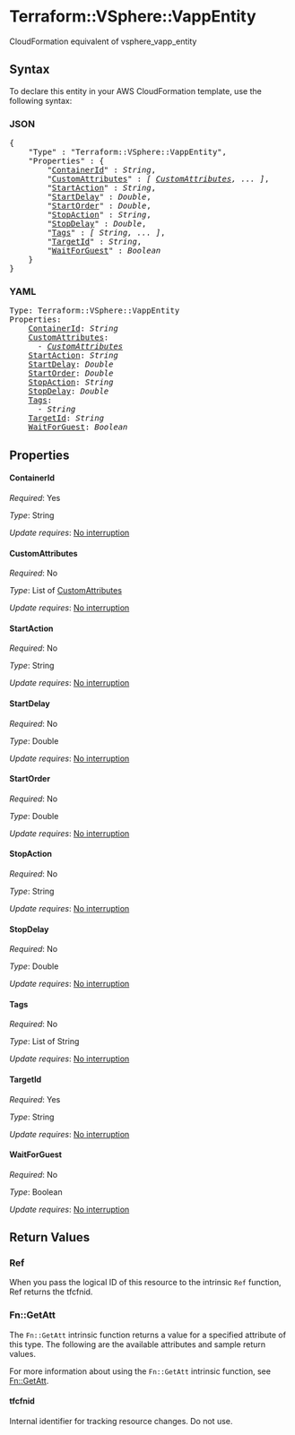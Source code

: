 # Terraform::VSphere::VappEntity

CloudFormation equivalent of vsphere_vapp_entity

## Syntax

To declare this entity in your AWS CloudFormation template, use the following syntax:

### JSON

<pre>
{
    "Type" : "Terraform::VSphere::VappEntity",
    "Properties" : {
        "<a href="#containerid" title="ContainerId">ContainerId</a>" : <i>String</i>,
        "<a href="#customattributes" title="CustomAttributes">CustomAttributes</a>" : <i>[ <a href="customattributes.md">CustomAttributes</a>, ... ]</i>,
        "<a href="#startaction" title="StartAction">StartAction</a>" : <i>String</i>,
        "<a href="#startdelay" title="StartDelay">StartDelay</a>" : <i>Double</i>,
        "<a href="#startorder" title="StartOrder">StartOrder</a>" : <i>Double</i>,
        "<a href="#stopaction" title="StopAction">StopAction</a>" : <i>String</i>,
        "<a href="#stopdelay" title="StopDelay">StopDelay</a>" : <i>Double</i>,
        "<a href="#tags" title="Tags">Tags</a>" : <i>[ String, ... ]</i>,
        "<a href="#targetid" title="TargetId">TargetId</a>" : <i>String</i>,
        "<a href="#waitforguest" title="WaitForGuest">WaitForGuest</a>" : <i>Boolean</i>
    }
}
</pre>

### YAML

<pre>
Type: Terraform::VSphere::VappEntity
Properties:
    <a href="#containerid" title="ContainerId">ContainerId</a>: <i>String</i>
    <a href="#customattributes" title="CustomAttributes">CustomAttributes</a>: <i>
      - <a href="customattributes.md">CustomAttributes</a></i>
    <a href="#startaction" title="StartAction">StartAction</a>: <i>String</i>
    <a href="#startdelay" title="StartDelay">StartDelay</a>: <i>Double</i>
    <a href="#startorder" title="StartOrder">StartOrder</a>: <i>Double</i>
    <a href="#stopaction" title="StopAction">StopAction</a>: <i>String</i>
    <a href="#stopdelay" title="StopDelay">StopDelay</a>: <i>Double</i>
    <a href="#tags" title="Tags">Tags</a>: <i>
      - String</i>
    <a href="#targetid" title="TargetId">TargetId</a>: <i>String</i>
    <a href="#waitforguest" title="WaitForGuest">WaitForGuest</a>: <i>Boolean</i>
</pre>

## Properties

#### ContainerId

_Required_: Yes

_Type_: String

_Update requires_: [No interruption](https://docs.aws.amazon.com/AWSCloudFormation/latest/UserGuide/using-cfn-updating-stacks-update-behaviors.html#update-no-interrupt)

#### CustomAttributes

_Required_: No

_Type_: List of <a href="customattributes.md">CustomAttributes</a>

_Update requires_: [No interruption](https://docs.aws.amazon.com/AWSCloudFormation/latest/UserGuide/using-cfn-updating-stacks-update-behaviors.html#update-no-interrupt)

#### StartAction

_Required_: No

_Type_: String

_Update requires_: [No interruption](https://docs.aws.amazon.com/AWSCloudFormation/latest/UserGuide/using-cfn-updating-stacks-update-behaviors.html#update-no-interrupt)

#### StartDelay

_Required_: No

_Type_: Double

_Update requires_: [No interruption](https://docs.aws.amazon.com/AWSCloudFormation/latest/UserGuide/using-cfn-updating-stacks-update-behaviors.html#update-no-interrupt)

#### StartOrder

_Required_: No

_Type_: Double

_Update requires_: [No interruption](https://docs.aws.amazon.com/AWSCloudFormation/latest/UserGuide/using-cfn-updating-stacks-update-behaviors.html#update-no-interrupt)

#### StopAction

_Required_: No

_Type_: String

_Update requires_: [No interruption](https://docs.aws.amazon.com/AWSCloudFormation/latest/UserGuide/using-cfn-updating-stacks-update-behaviors.html#update-no-interrupt)

#### StopDelay

_Required_: No

_Type_: Double

_Update requires_: [No interruption](https://docs.aws.amazon.com/AWSCloudFormation/latest/UserGuide/using-cfn-updating-stacks-update-behaviors.html#update-no-interrupt)

#### Tags

_Required_: No

_Type_: List of String

_Update requires_: [No interruption](https://docs.aws.amazon.com/AWSCloudFormation/latest/UserGuide/using-cfn-updating-stacks-update-behaviors.html#update-no-interrupt)

#### TargetId

_Required_: Yes

_Type_: String

_Update requires_: [No interruption](https://docs.aws.amazon.com/AWSCloudFormation/latest/UserGuide/using-cfn-updating-stacks-update-behaviors.html#update-no-interrupt)

#### WaitForGuest

_Required_: No

_Type_: Boolean

_Update requires_: [No interruption](https://docs.aws.amazon.com/AWSCloudFormation/latest/UserGuide/using-cfn-updating-stacks-update-behaviors.html#update-no-interrupt)

## Return Values

### Ref

When you pass the logical ID of this resource to the intrinsic `Ref` function, Ref returns the tfcfnid.

### Fn::GetAtt

The `Fn::GetAtt` intrinsic function returns a value for a specified attribute of this type. The following are the available attributes and sample return values.

For more information about using the `Fn::GetAtt` intrinsic function, see [Fn::GetAtt](https://docs.aws.amazon.com/AWSCloudFormation/latest/UserGuide/intrinsic-function-reference-getatt.html).

#### tfcfnid

Internal identifier for tracking resource changes. Do not use.

